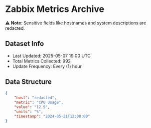 # Zabbix Metrics Archive

⚠️ **Note**: Sensitive fields like hostnames and system descriptions are redacted.

## Dataset Info
- Last Updated: 2025-05-07 19:00 UTC
- Total Metrics Collected: 992
- Update Frequency: Every (1) hour

## Data Structure
```json
{
    "host": "redacted",
    "metric": "CPU Usage",
    "value": "12.5",
    "units": "%",
    "timestamp": "2024-05-21T12:00:00"
}
```
